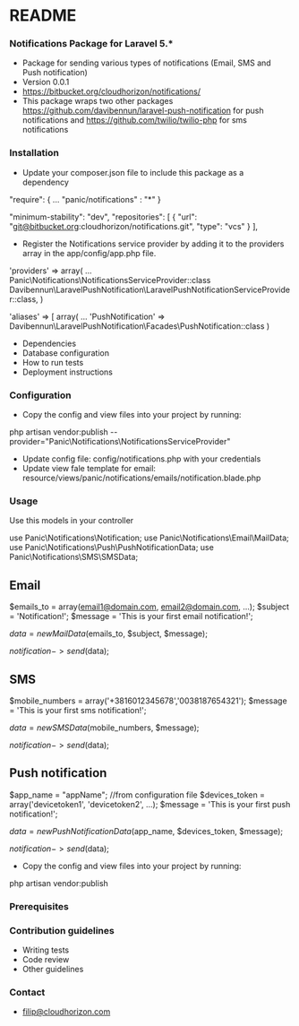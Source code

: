 # README #


### Notifications Package for Laravel 5.* ###

* Package for sending various types of notifications (Email, SMS and Push notification)
* Version 0.0.1
* https://bitbucket.org/cloudhorizon/notifications/
* This package wraps two other packages https://github.com/davibennun/laravel-push-notification for push notifications and https://github.com/twilio/twilio-php for sms notifications

### Installation ###

* Update your composer.json file to include this package as a dependency 

"require": {
    ...
    "panic/notifications" : "*"
}

"minimum-stability": "dev",
    "repositories": [
        {
            "url": "git@bitbucket.org:cloudhorizon/notifications.git",
            "type": "vcs"
        }
    ],
* Register the Notifications service provider by adding it to the providers array in the app/config/app.php file.

'providers' => array(
    ...
    Panic\Notifications\NotificationsServiceProvider::class
    Davibennun\LaravelPushNotification\LaravelPushNotificationServiceProvider::class,
)

'aliases' => [ array(
    ...
    'PushNotification' => Davibennun\LaravelPushNotification\Facades\PushNotification::class
)

* Dependencies
* Database configuration
* How to run tests
* Deployment instructions

### Configuration ###

* Copy the config and view files into your project by running:

php artisan vendor:publish --provider="Panic\Notifications\NotificationsServiceProvider"

* Update config file: config/notifications.php with your credentials
* Update view fale template for email: resource/views/panic/notifications/emails/notification.blade.php

### Usage ###

Use this models in your controller

use Panic\Notifications\Notification;
use Panic\Notifications\Email\MailData;
use Panic\Notifications\Push\PushNotificationData;
use Panic\Notifications\SMS\SMSData;

## Email ##

$emails_to = array(email1@domain.com, email2@domain.com, ...);
$subject = 'Notification!';
$message = 'This is your first email notification!';

$data = new MailData($emails_to, $subject, $message);

$notification->send($data);

## SMS ##

$mobile_numbers = array('+3816012345678','0038187654321');
$message = 'This is your first sms notification!';

$data = new SMSData($mobile_numbers, $message);

$notification->send($data);

## Push notification ##

$app_name = "appName"; //from configuration file
$devices_token = array('devicetoken1', 'devicetoken2', ...);
$message = 'This is your first push notification!';

$data = new PushNotificationData($app_name, $devices_token, $message);

$notification->send($data);

* Copy the config and view files into your project by running:

php artisan vendor:publish

### Prerequisites ###



### Contribution guidelines ###

* Writing tests
* Code review
* Other guidelines

### Contact ###

* filip@cloudhorizon.com